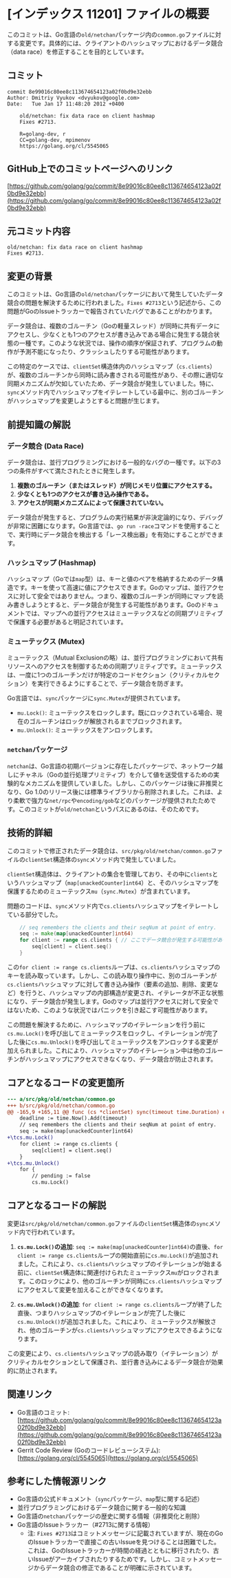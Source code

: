 # [インデックス 11201] ファイルの概要

このコミットは、Go言語の`old/netchan`パッケージ内の`common.go`ファイルに対する変更です。具体的には、クライアントのハッシュマップにおけるデータ競合（data race）を修正することを目的としています。

## コミット

```
commit 8e99016c80ee8c113674654123a02f0bd9e32ebb
Author: Dmitriy Vyukov <dvyukov@google.com>
Date:   Tue Jan 17 11:48:20 2012 +0400

    old/netchan: fix data race on client hashmap
    Fixes #2713.
    
    R=golang-dev, r
    CC=golang-dev, mpimenov
    https://golang.org/cl/5545065
```

## GitHub上でのコミットページへのリンク

[https://github.com/golang/go/commit/8e99016c80ee8c113674654123a02f0bd9e32ebb](https://github.com/golang/go/commit/8e99016c80ee8c113674654123a02f0bd9e32ebb)

## 元コミット内容

```
old/netchan: fix data race on client hashmap
Fixes #2713.
```

## 変更の背景

このコミットは、Go言語の`old/netchan`パッケージにおいて発生していたデータ競合の問題を解決するために行われました。`Fixes #2713`という記述から、この問題がGoのIssueトラッカーで報告されていたバグであることがわかります。

データ競合は、複数のゴルーチン（Goの軽量スレッド）が同時に共有データにアクセスし、少なくとも1つのアクセスが書き込みである場合に発生する競合状態の一種です。このような状況では、操作の順序が保証されず、プログラムの動作が予測不能になったり、クラッシュしたりする可能性があります。

この特定のケースでは、`clientSet`構造体内のハッシュマップ（`cs.clients`）が、複数のゴルーチンから同時に読み書きされる可能性があり、その際に適切な同期メカニズムが欠如していたため、データ競合が発生していました。特に、`sync`メソッド内でハッシュマップをイテレートしている最中に、別のゴルーチンがハッシュマップを変更しようとすると問題が生じます。

## 前提知識の解説

### データ競合 (Data Race)

データ競合は、並行プログラミングにおける一般的なバグの一種です。以下の3つの条件がすべて満たされたときに発生します。

1.  **複数のゴルーチン（またはスレッド）が同じメモリ位置にアクセスする。**
2.  **少なくとも1つのアクセスが書き込み操作である。**
3.  **アクセスが同期メカニズムによって保護されていない。**

データ競合が発生すると、プログラムの実行結果が非決定論的になり、デバッグが非常に困難になります。Go言語では、`go run -race`コマンドを使用することで、実行時にデータ競合を検出する「レース検出器」を有効にすることができます。

### ハッシュマップ (Hashmap)

ハッシュマップ（Goでは`map`型）は、キーと値のペアを格納するためのデータ構造です。キーを使って高速に値にアクセスできます。Goのマップは、並行アクセスに対して安全ではありません。つまり、複数のゴルーチンが同時にマップを読み書きしようとすると、データ競合が発生する可能性があります。Goのドキュメントでは、マップへの並行アクセスはミューテックスなどの同期プリミティブで保護する必要があると明記されています。

### ミューテックス (Mutex)

ミューテックス（Mutual Exclusionの略）は、並行プログラミングにおいて共有リソースへのアクセスを制御するための同期プリミティブです。ミューテックスは、一度に1つのゴルーチンだけが特定のコードセクション（クリティカルセクション）を実行できるようにすることで、データ競合を防ぎます。

Go言語では、`sync`パッケージに`sync.Mutex`が提供されています。
-   `mu.Lock()`: ミューテックスをロックします。既にロックされている場合、現在のゴルーチンはロックが解放されるまでブロックされます。
-   `mu.Unlock()`: ミューテックスをアンロックします。

### `netchan`パッケージ

`netchan`は、Go言語の初期バージョンに存在したパッケージで、ネットワーク越しにチャネル（Goの並行処理プリミティブ）を介して値を送受信するための実験的なメカニズムを提供していました。しかし、このパッケージは後に非推奨となり、Go 1.0のリリース後には標準ライブラリから削除されました。これは、より柔軟で強力な`net/rpc`や`encoding/gob`などのパッケージが提供されたためです。このコミットが`old/netchan`というパスにあるのは、そのためです。

## 技術的詳細

このコミットで修正されたデータ競合は、`src/pkg/old/netchan/common.go`ファイルの`clientSet`構造体の`sync`メソッド内で発生していました。

`clientSet`構造体は、クライアントの集合を管理しており、その中に`clients`というハッシュマップ（`map[unackedCounter]int64`）と、そのハッシュマップを保護するためのミューテックス`mu`（`sync.Mutex`）が含まれています。

問題のコードは、`sync`メソッド内で`cs.clients`ハッシュマップをイテレートしている部分でした。

```go
	// seq remembers the clients and their seqNum at point of entry.
	seq := make(map[unackedCounter]int64)
	for client := range cs.clients { // ここでデータ競合が発生する可能性があった
		seq[client] = client.seq()
	}
```

この`for client := range cs.clients`ループは、`cs.clients`ハッシュマップのキーを読み取っています。しかし、この読み取り操作中に、別のゴルーチンが`cs.clients`ハッシュマップに対して書き込み操作（要素の追加、削除、変更など）を行うと、ハッシュマップの内部構造が変更され、イテレータが不正な状態になり、データ競合が発生します。Goのマップは並行アクセスに対して安全ではないため、このような状況ではパニックを引き起こす可能性があります。

この問題を解決するために、ハッシュマップのイテレーションを行う前に`cs.mu.Lock()`を呼び出してミューテックスをロックし、イテレーションが完了した後に`cs.mu.Unlock()`を呼び出してミューテックスをアンロックする変更が加えられました。これにより、ハッシュマップのイテレーション中は他のゴルーチンがハッシュマップにアクセスできなくなり、データ競合が防止されます。

## コアとなるコードの変更箇所

```diff
--- a/src/pkg/old/netchan/common.go
+++ b/src/pkg/old/netchan/common.go
@@ -165,9 +165,11 @@ func (cs *clientSet) sync(timeout time.Duration) error {
 	deadline := time.Now().Add(timeout)
 	// seq remembers the clients and their seqNum at point of entry.
 	seq := make(map[unackedCounter]int64)
+\tcs.mu.Lock()
 	for client := range cs.clients {
 		seq[client] = client.seq()
 	}
+\tcs.mu.Unlock()
 	for {
 		// pending := false
 		cs.mu.Lock()
```

## コアとなるコードの解説

変更は`src/pkg/old/netchan/common.go`ファイルの`clientSet`構造体の`sync`メソッド内で行われています。

1.  **`cs.mu.Lock()`の追加**:
    `seq := make(map[unackedCounter]int64)`の直後、`for client := range cs.clients`ループの開始直前に`cs.mu.Lock()`が追加されました。これにより、`cs.clients`ハッシュマップのイテレーションが始まる前に、`clientSet`構造体に関連付けられたミューテックス`mu`がロックされます。このロックにより、他のゴルーチンが同時に`cs.clients`ハッシュマップにアクセスして変更を加えることができなくなります。

2.  **`cs.mu.Unlock()`の追加**:
    `for client := range cs.clients`ループが終了した直後、つまりハッシュマップのイテレーションが完了した後に`cs.mu.Unlock()`が追加されました。これにより、ミューテックスが解放され、他のゴルーチンが`cs.clients`ハッシュマップにアクセスできるようになります。

この変更により、`cs.clients`ハッシュマップの読み取り（イテレーション）がクリティカルセクションとして保護され、並行書き込みによるデータ競合が効果的に防止されます。

## 関連リンク

*   Go言語のコミット: [https://github.com/golang/go/commit/8e99016c80ee8c113674654123a02f0bd9e32ebb](https://github.com/golang/go/commit/8e99016c80ee8c113674654123a02f0bd9e32ebb)
*   Gerrit Code Review (Goのコードレビューシステム): [https://golang.org/cl/5545065](https://golang.org/cl/5545065)

## 参考にした情報源リンク

*   Go言語の公式ドキュメント（`sync`パッケージ、`map`型に関する記述）
*   並行プログラミングにおけるデータ競合に関する一般的な知識
*   Go言語の`netchan`パッケージの歴史に関する情報（非推奨化と削除）
*   Go言語のIssueトラッカー（#2713に関する情報）
    *   注: `Fixes #2713`はコミットメッセージに記載されていますが、現在のGoのIssueトラッカーで直接この古いIssueを見つけることは困難でした。これは、GoのIssueトラッカーが時間の経過とともに移行されたり、古いIssueがアーカイブされたりするためです。しかし、コミットメッセージからデータ競合の修正であることが明確に示されています。

